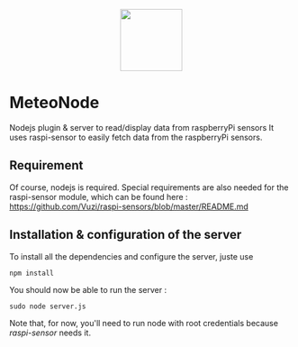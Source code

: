 
<p align="center">
  <img height="110" src="http://i.imgur.com/sdZ0aH5.png"/>
</p>

# MeteoNode
Nodejs plugin & server to read/display data from raspberryPi sensors
It uses raspi-sensor to easily fetch data from the raspberryPi sensors.

## Requirement
Of course, nodejs is required. Special requirements are also needed for the raspi-sensor module, which can be found here : https://github.com/Vuzi/raspi-sensors/blob/master/README.md

## Installation & configuration of the server
To install all the dependencies and configure the server, juste use 
````
npm install
````

You should now be able to run the server :
````
sudo node server.js
````
Note that, for now, you'll need to run node with root credentials because *raspi-sensor* needs it.

